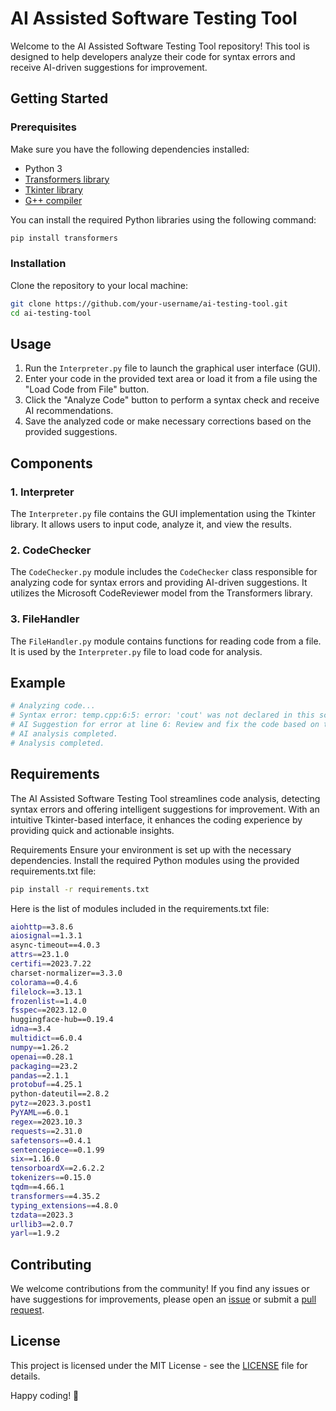 # AI Assisted Software Testing Tool

Welcome to the AI Assisted Software Testing Tool repository! This tool is designed to help developers analyze their code for syntax errors and receive AI-driven suggestions for improvement.

## Getting Started

### Prerequisites

Make sure you have the following dependencies installed:

- Python 3
- [Transformers library](https://github.com/huggingface/transformers)
- [Tkinter library](https://docs.python.org/3/library/tkinter.html)
- [G++ compiler](https://gcc.gnu.org/)

You can install the required Python libraries using the following command:

```bash
pip install transformers
```

### Installation

Clone the repository to your local machine:

```bash
git clone https://github.com/your-username/ai-testing-tool.git
cd ai-testing-tool
```

## Usage

1. Run the `Interpreter.py` file to launch the graphical user interface (GUI).
2. Enter your code in the provided text area or load it from a file using the "Load Code from File" button.
3. Click the "Analyze Code" button to perform a syntax check and receive AI recommendations.
4. Save the analyzed code or make necessary corrections based on the provided suggestions.

## Components

### 1. Interpreter

The `Interpreter.py` file contains the GUI implementation using the Tkinter library. It allows users to input code, analyze it, and view the results.

### 2. CodeChecker

The `CodeChecker.py` module includes the `CodeChecker` class responsible for analyzing code for syntax errors and providing AI-driven suggestions. It utilizes the Microsoft CodeReviewer model from the Transformers library.

### 3. FileHandler

The `FileHandler.py` module contains functions for reading code from a file. It is used by the `Interpreter.py` file to load code for analysis.

## Example

```python
# Analyzing code...
# Syntax error: temp.cpp:6:5: error: 'cout' was not declared in this scope; did you mean 'std::cout'?
# AI Suggestion for error at line 6: Review and fix the code based on the reported syntax error.
# AI analysis completed.
# Analysis completed.
```

## Requirements

The AI Assisted Software Testing Tool streamlines code analysis, detecting syntax errors and offering intelligent suggestions for improvement. With an intuitive Tkinter-based interface, it enhances the coding experience by providing quick and actionable insights.

Requirements
Ensure your environment is set up with the necessary dependencies. Install the required Python modules using the provided requirements.txt file:

```bash
pip install -r requirements.txt
```
Here is the list of modules included in the requirements.txt file:

```bash
aiohttp==3.8.6
aiosignal==1.3.1
async-timeout==4.0.3
attrs==23.1.0
certifi==2023.7.22
charset-normalizer==3.3.0
colorama==0.4.6
filelock==3.13.1
frozenlist==1.4.0
fsspec==2023.12.0
huggingface-hub==0.19.4
idna==3.4
multidict==6.0.4
numpy==1.26.2
openai==0.28.1
packaging==23.2
pandas==2.1.1
protobuf==4.25.1
python-dateutil==2.8.2
pytz==2023.3.post1
PyYAML==6.0.1
regex==2023.10.3
requests==2.31.0
safetensors==0.4.1
sentencepiece==0.1.99
six==1.16.0
tensorboardX==2.6.2.2
tokenizers==0.15.0
tqdm==4.66.1
transformers==4.35.2
typing_extensions==4.8.0
tzdata==2023.3
urllib3==2.0.7
yarl==1.9.2
```

## Contributing

We welcome contributions from the community! If you find any issues or have suggestions for improvements, please open an [issue](https://github.com/your-username/ai-testing-tool/issues) or submit a [pull request](https://github.com/your-username/ai-testing-tool/pulls).

## License

This project is licensed under the MIT License - see the [LICENSE](LICENSE) file for details.

Happy coding! 🚀
